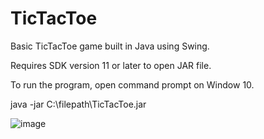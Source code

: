 # TicTacToe
Basic TicTacToe game built in Java using Swing.

Requires SDK version 11 or later to open JAR file.

To run the program, open command prompt on Window 10.

java -jar C:\filepath\TicTacToe.jar

![image](https://user-images.githubusercontent.com/55768917/140855332-c5118524-b5d3-42c0-934d-d2222416fbb4.png)
